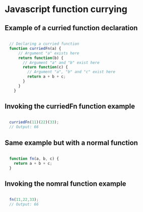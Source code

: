 # Javascript function currying #

## Example of a curried function declaration ##

```js

  // Declaring a curried function
  function curriedFn(a) {
      // Argument "a" exists here
      return function(b) {
        // Argument "a" and "b" exist here
        return function(c) {
          // Argument "a", "b" and "c" exist here
          return a + b + c;
        }
      }
    }

```

## Invoking the curriedFn function example ##

```js

  curriedFn(11)(22)(33);
  // Output: 66

```

## Same example but with a normal function ##

```js

  function fn(a, b, c) {
    return a + b + c;
  }

```

## Invoking the nomral function example ##

```js

  fn(11,22,33);
  // Output: 66

```